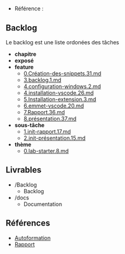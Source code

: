 #  

- Référence :   

 

## Backlog 

Le backlog est une liste ordonées des tâches 

- **chapitre** 
- **exposé** 
- **feature** 
  - [0.Création-des-snippets.31.md](./Backlog/feature/0.Création-des-snippets.31.md) 
  - [3.backlog.1.md](./Backlog/feature/3.backlog.1.md) 
  - [4.configuration-windows.2.md](./Backlog/feature/4.configuration-windows.2.md) 
  - [4.installation-vscode.26.md](./Backlog/feature/4.installation-vscode.26.md) 
  - [5.Installation-extension.3.md](./Backlog/feature/5.Installation-extension.3.md) 
  - [6.emmet-vscode.20.md](./Backlog/feature/6.emmet-vscode.20.md) 
  - [7.Rapport.36.md](./Backlog/feature/7.Rapport.36.md) 
  - [8.présentation.37.md](./Backlog/feature/8.présentation.37.md) 
- **sous-tâche** 
  - [1.init-rapport.17.md](./Backlog/sous-tâche/1.init-rapport.17.md) 
  - [2.init-présentation.15.md](./Backlog/sous-tâche/2.init-présentation.15.md) 
- **thème** 
  - [0.lab-starter.8.md](./Backlog/thème/0.lab-starter.8.md) 
## Livrables 

 

- /Backlog 
  - Backlog 
- /docs 
  - Documentation 
## Références 

 

- [Autoformation](#) 
- [Rapport](https://labs-web.github.io/lab-starter/) 

